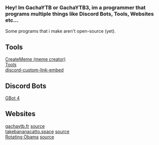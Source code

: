 ### Hey! Im **GachaYTB** or **GachaYTB3**, im a programmer that programs multiple things like Discord Bots, Tools, Websites etc...
Some programs that i make aren't open-source (yet).

## Tools
[CreateMeme (meme creator)](https://github.com/GachaYTB/CreateMeme)<br>
[Tools](https://github.com/GachaYTB/Tools)<br>
[discord-custom-link-embed](https://github.com/GachaYTB/discord-custom-link-embed)

## Discord Bots
[GBot 4](https://github.com/GachaYTB/gbot-4)

## Websites
[gachaytb.fr](https://gachaytb.github.io/gachaytb.fr/) [source](https://github.com/GachaYTB/gachaytb.fr)<br>
[takebananacatto.space](https://gachaytb.github.io/takebananacatto.space/) [source](https://github.com/GachaYTB/takebananacatto.space)<br>
[Rotating Obama](https://gachaytb.github.io/RotatingObama/) [source](https://github.com/GachaYTB/RotatingObama)
